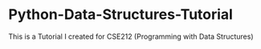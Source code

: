 # Python-Data-Structures-Tutorial
This is a Tutorial I created for CSE212 (Programming with Data Structures) 
